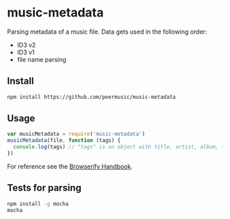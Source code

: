 # music-metadata

Parsing metadata of a music file. Data gets used in the following order:
- ID3 v2 
- ID3 v1
- file name parsing

## Install

```sh
npm install https://github.com/peermusic/music-metadata
```

## Usage

```js
var musicMetadata = require('music-metadata')
musicMetadata(file, function (tags) {
  console.log(tags) // "tags" is an object with title, artist, album, track and year
})
```

For reference see the [Browserify Handbook](https://github.com/substack/browserify-handbook#how-node_modules-works).

## Tests for parsing

```sh
npm install -g mocha
mocha
```
